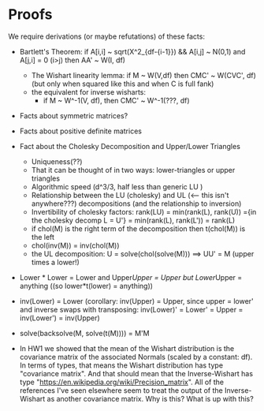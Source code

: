 Proofs
=======

We require derivations (or maybe refutations) of these facts:

* Bartlett's Theorem: if A[i,i] ~ sqrt(X^2_{df-{i-1}}) && A[i,j] ~ N(0,1) and A[j,i] = 0 (i>j) then AA' ~ W(I, df)
  * The Wishart linearity lemma: if M ~ W(V,df) then CMC' ~ W(CVC', df) (but only when squared like this and when C is full fank)
  * the equivalent for inverse wisharts:
    * if M ~ W^-1(V, df), then CMC' ~ W^-1(???, df)
* Facts about symmetric matrices?
* Facts about positive definite matrices
* Fact about the Cholesky Decomposition and Upper/Lower Triangles
  * Uniqueness(??)
  * That it can be thought of in two ways: lower-triangles or upper triangles
  * Algorithmic speed (d^3/3, half less than generic LU )
  * Relationship between the LU (cholesky) and UL (<-- this isn't anywhere???) decompositions (and the relationship to inversion)
  * Invertibility of cholesky factors: rank(LU) = min(rank(L), rank(U)) ={in the cholesky decomp L = U'} = min(rank(L), rank(L')) = rank(L)
  * if chol(M) is the right term of the decomposition then t(chol(M)) is the left
  * chol(inv(M)) = inv(chol(M))
  * the UL decomposition: U = solve(chol(solve(M))) ==> UU' = M (upper times a lower!)
* Lower * Lower = Lower and Upper*Upper = Upper but Lower*Upper = anything ((so lower*t(lower) = anything))
* inv(Lower) = Lower (corollary: inv(Upper) = Upper, since upper = lower' and inverse swaps with transposing: inv(Lower)' = Lower' = Upper = inv(Lower') = inv(Upper)       
* solve(backsolve(M, solve(t(M)))) = M'M

* In HW1 we showed that the mean of the Wishart distribution is the covariance matrix of the associated Normals (scaled by a constant: df).
  In terms of types, that means the Wishart distribution has type "covariance matrix". And that should mean that the Inverse-Wishart has type "https://en.wikipedia.org/wiki/Precision_matrix".  All of the references I've seen elsewhere seem to treat the output of the Inverse-Wishart as another covariance matrix. Why is this?
  What is up with this?
